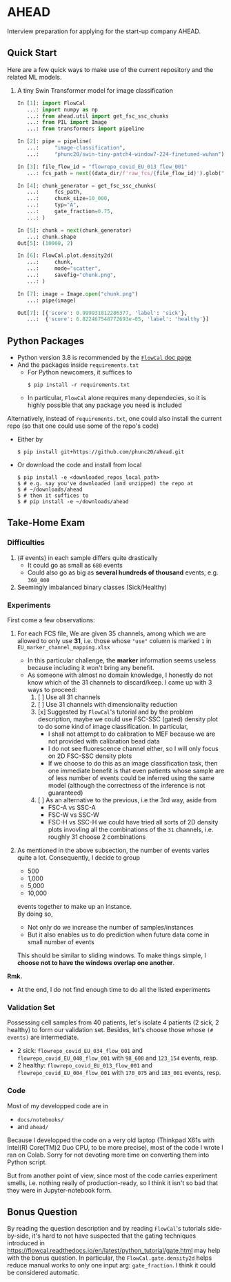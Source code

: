 # AHEAD
Interview preparation for applying for the start-up company AHEAD.


## Quick Start
Here are a few quick ways to make use of the current repository
and the related ML models.
1. A tiny Swin Transformer model for image classification
   ```python
   In [1]: import FlowCal
      ...: import numpy as np
      ...: from ahead.util import get_fsc_ssc_chunks
      ...: from PIL import Image
      ...: from transformers import pipeline
   
   In [2]: pipe = pipeline(
      ...:     "image-classification",
      ...:     "phunc20/swin-tiny-patch4-window7-224-finetuned-wuhan")
   
   In [3]: file_flow_id = "flowrepo_covid_EU_013_flow_001"
      ...: fcs_path = next((data_dir/f'raw_fcs/{file_flow_id}').glob("*.fcs"))
   
   In [4]: chunk_generator = get_fsc_ssc_chunks(
      ...:     fcs_path,
      ...:     chunk_size=10_000,
      ...:     typ="A",
      ...:     gate_fraction=0.75,
      ...: )
   
   In [5]: chunk = next(chunk_generator)
      ...: chunk.shape
   Out[5]: (10000, 2)
   
   In [6]: FlowCal.plot.density2d(
      ...:     chunk,
      ...:     mode="scatter",
      ...:     savefig="chunk.png",
      ...: )
   
   In [7]: image = Image.open("chunk.png")
      ...: pipe(image)
   
   Out[7]: [{'score': 0.999931812286377, 'label': 'sick'},
      ...:  {'score': 6.822467548772693e-05, 'label': 'healthy'}]
   ```


## Python Packages
- Python version 3.8 is recommended by the
  [`FlowCal` doc page](https://flowcal.readthedocs.io/en/latest/getting_started/install_anaconda.html)
- And the packages inside `requirements.txt`
    - For Python newcomers, it suffices to
      ```shell
      $ pip install -r requirements.txt
      ```
    - In particular, `FlowCal` alone requires many dependecies, so it is highly possible that any package you need is included

Alternatively, instead of `requirements.txt`, one could also install the current repo (so that one could use
some of the repo's code)
- Either by
  ```shell
  $ pip install git+https://github.com/phunc20/ahead.git
  ```
- Or download the code and install from local
  ```shell
  $ pip install -e <downloaded_repos_local_path>
  $ # e.g. say you've downloaded (and unzipped) the repo at
  $ # ~/downloads/ahead
  $ # then it suffices to
  $ # pip install -e ~/downloads/ahead
  ```


## Take-Home Exam
### Difficulties
1. (# events) in each sample differs quite drastically
    - It could go as small as `680` events
    - Could also go as big as **several hundreds of thousand** events, e.g. `360_000`
1. Seemingly imbalanced binary classes (Sick/Healthy)


### Experiments
First come a few observations:
1. For each FCS file, We are given 35 channels, among which we are allowed to only
   use **31**, i.e. those whose `"use"` column is marked `1`
   in `EU_marker_channel_mapping.xlsx`
    - In this particular challenge, the **marker** information seems useless
      because including it won't bring any benefit.
    - As someone with almost no domain knowledge, I honestly do not know which of
      the 31 channels to discard/keep. I came up with 3 ways to proceed:
        1. [ ] Use all 31 channels
        1. [ ] Use 31 channels with dimensionality reduction
        1. [x] Suggested by `FlowCal`'s tutorial and by the problem description,
           maybe we could use FSC-SSC (gated) density plot to do some kind of
           image classification. In particular,
            - I shall not attempt to do calibration to MEF because we are not
              provided with calibration bead data
            - I do not see fluorescence channel either, so I will only focus on
              2D FSC-SSC density plots
            - If we choose to do this as an image classification task, then
              one immediate benefit is that even patients whose sample are
              of less number of events could be inferred using the same model
              (although the correctness of the inference is not guaranteed)
        1. [ ] As an alternative to the previous, i.e the 3rd way, aside from
            - FSC-A vs SSC-A
            - FSC-W vs SSC-W
            - FSC-H vs SSC-H
           we could have tried all sorts of 2D density plots invovling all the
           combinations of the `31` channels, i.e. roughly 31 choose 2 combinations
1. As mentioned in the above subsection, the number of events varies quite a lot.
   Consequently, I decide to group
    - 500
    - 1,000
    - 5,000
    - 10,000
   
   events together to make up an instance.  
   By doing so,
    - Not only do we increase the number of samples/instances
    - But it also enables us to do prediction when future data come
      in small number of events
   
   This should be similar to sliding windows. To make things simple,
   I **choose not to have the windows overlap one another**.

**Rmk.**
- At the end, I do not find enough time to do all the listed experiments


### Validation Set
Possessing cell samples from 40 patients, let's isolate 4 patients
(2 sick, 2 healthy) to form our validation set. Besides,
let's choose those whose `(# events)` are intermediate.
- 2 sick: `flowrepo_covid_EU_034_flow_001` and `flowrepo_covid_EU_048_flow_001`
  with `98_608` and `123_154` events, resp.
- 2 healthy: `flowrepo_covid_EU_013_flow_001` and `flowrepo_covid_EU_004_flow_001`
  with `170_075` and `183_001` events, resp.


### Code
Most of my developped code are in
- `docs/notebooks/`
- and `ahead/`

Because I developped the code on a very
old laptop (Thinkpad X61s with Intel(R)
Core(TM)2 Duo CPU, to be more precise),
most of the code I wrote I ran on Colab.
Sorry for not devoting more time on
converting them into Python script.

But from another point of view, since
most of the code carries experiment
smells, i.e. nothing really of
production-ready, so I think it isn't
so bad that they were in
Jupyter-notebook form.


## Bonus Question
By reading the question description
and by reading `FlowCal`'s tutorials
side-by-side, it's hard to not have
suspected that the gating techniques
introduced in
<https://flowcal.readthedocs.io/en/latest/python_tutorial/gate.html>
may help with the bonus question.
In particular, the
`FlowCal.gate.density2d`
helps reduce manual works to only one
input arg: `gate_fraction`.
I think it could be considered automatic.
